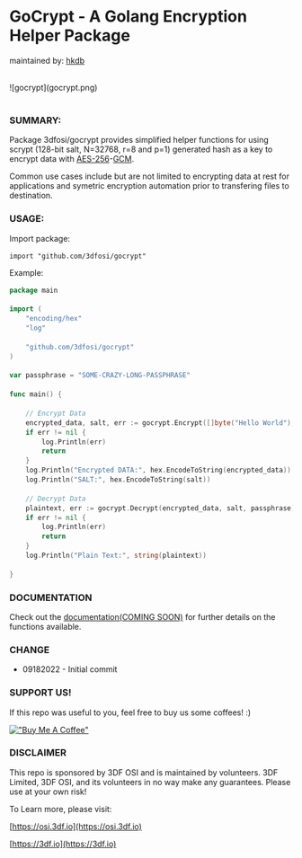 # GoCrypt - A Golang Encryption Helper Package
maintained by: [hkdb](mailto://hkdb@3df.io)

<br>
![gocrypt](gocrypt.png)
<br>
<br>

### SUMMARY:

Package 3dfosi/gocrypt provides simplified helper functions for using scrypt (128-bit salt, N=32768, r=8 and p=1) generated hash as a key to encrypt data with [AES-256](https://en.wikipedia.org/wiki/Advanced_Encryption_Standard)-[GCM](https://en.wikipedia.org/wiki/Galois/Counter_Mode).

Common use cases include but are not limited to encrypting data at rest for applications and symetric encryption automation prior to transfering files to destination.

### USAGE:

Import package:

```
import "github.com/3dfosi/gocrypt"
```

Example:

```go
package main

import (
	"encoding/hex"
	"log"

	"github.com/3dfosi/gocrypt"
)

var passphrase = "SOME-CRAZY-LONG-PASSPHRASE"

func main() {

	// Encrypt Data
	encrypted_data, salt, err := gocrypt.Encrypt([]byte("Hello World"), passphrase)
	if err != nil {
		log.Println(err)
		return
	}
	log.Println("Encrypted DATA:", hex.EncodeToString(encrypted_data))
	log.Println("SALT:", hex.EncodeToString(salt))

	// Decrypt Data
	plaintext, err := gocrypt.Decrypt(encrypted_data, salt, passphrase)
	if err != nil {
		log.Println(err)
		return
	}
	log.Println("Plain Text:", string(plaintext))

}
```

### DOCUMENTATION

Check out the [documentation(COMING SOON)](#) for further details on the functions available.


### CHANGE

- 09182022 - Initial commit

### SUPPORT US!

If this repo was useful to you, feel free to buy us some coffees! :)

[!["Buy Me A Coffee"](https://www.buymeacoffee.com/assets/img/custom_images/yellow_img.png)](https://www.buymeacoffee.com/3dfosi)

### DISCLAIMER

This repo is sponsored by 3DF OSI and is maintained by volunteers. 3DF Limited, 3DF OSI, and its volunteers in no way make any guarantees. Please use at your own risk!

To Learn more, please visit:

[https://osi.3df.io](https://osi.3df.io)

[https://3df.io](https://3df.io)
